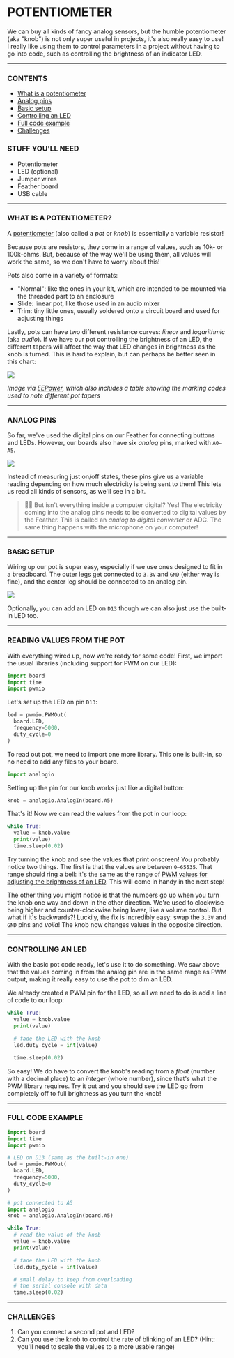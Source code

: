 # POTENTIOMETER

We can buy all kinds of fancy analog sensors, but the humble potentiometer (aka "knob") is not only super useful in projects, it's also really easy to use! I really like using them to control parameters in a project without having to go into code, such as controlling the brightness of an indicator LED.

***

### CONTENTS  

* [What is a potentiometer](#what-is-a-potentiometer)  
* [Analog pins](#analog-pins)  
* [Basic setup](#basic-setup)  
* [Controlling an LED](#controlling-an-led)  
* [Full code example](#full-code-example)  
* [Challenges](#challenges)

### STUFF YOU'LL NEED  

* Potentiometer  
* LED (optional)  
* Jumper wires  
* Feather board  
* USB cable  

***

### WHAT IS A POTENTIOMETER?  
A [potentiometer](https://en.wikipedia.org/wiki/Potentiometer) (also called a *pot* or *knob*) is essentially a variable resistor!

Because pots are resistors, they come in a range of values, such as 10k- or 100k-ohms. But, because of the way we'll be using them, all values will work the same, so we don't have to worry about this!

Pots also come in a variety of formats:  
* "Normal": like the ones in your kit, which are intended to be mounted via the threaded part to an enclosure  
* Slide: linear pot, like those used in an audio mixer  
* Trim: tiny little ones, usually soldered onto a circuit board and used for adjusting things  

Lastly, pots can have two different resistance curves: *linear* and *logarithmic* (aka *audio*). If we have our pot controlling the brightness of an LED, the different tapers will affect the way that LED changes in brightness as the knob is turned. This is hard to explain, but can perhaps be better seen in this chart:  

![](Images/PotTaper.webp)

*Image via [EEPower](https://eepower.com/resistor-guide/resistor-types/potentiometer-taper/#), which also includes a table showing the marking codes used to note different pot tapers*

***

### ANALOG PINS  
So far, we've used the digital pins on our Feather for connecting buttons and LEDs. However, our boards also have six *analog* pins, marked with `A0–A5`.

![](Images/AnalogPins.png)

Instead of measuring just on/off states, these pins give us a variable reading depending on how much electricity is being sent to them! This lets us read all kinds of sensors, as we'll see in a bit.

> 🙋‍♀️ But isn't everything inside a computer digital? Yes! The electricity coming into the analog pins needs to be converted to digital values by the Feather. This is called an *analog to digital converter* or ADC. The same thing happens with the microphone on your computer!

***

### BASIC SETUP  
Wiring up our pot is super easy, especially if we use ones designed to fit in a breadboard. The outer legs get connected to `3.3V` and `GND` (either way is fine), and the center leg should be connected to an analog pin.

![](Images/Potentiometer.png)

Optionally, you can add an LED on `D13` though we can also just use the built-in LED too.

***

### READING VALUES FROM THE POT  
With everything wired up, now we're ready for some code! First, we import the usual libraries (including support for PWM on our LED):

```python
import board
import time
import pwmio
```

Let's set up the LED on pin `D13`:  

```python
led = pwmio.PWMOut(
  board.LED,
  frequency=5000,
  duty_cycle=0
)
```

To read out pot, we need to import one more library. This one is built-in, so no need to add any files to your board.

```python
import analogio
```

Setting up the pin for our knob works just like a digital button:

```python
knob = analogio.AnalogIn(board.A5)
```

That's it! Now we can read the values from the pot in our loop:

```python
while True:
  value = knob.value
  print(value)
  time.sleep(0.02)
```

Try turning the knob and see the values that print onscreen! You probably notice two things. The first is that the values are between `0–65535`. That range should ring a bell: it's the same as the range of [PWM values for adjusting the brightness of an LED](https://github.com/jeffThompson/PhysicalComputing/blob/master/Week02_LEDs/Demos/06-FadingWithPWM.md). This will come in handy in the next step!

The other thing you might notice is that the numbers go up when you turn the knob one way and down in the other direction. We're used to clockwise being higher and counter-clockwise being lower, like a volume control. But what if it's backwards?! Luckily, the fix is incredibly easy: swap the `3.3V` and `GND` pins and *voila*! The knob now changes values in the opposite direction.

***

### CONTROLLING AN LED  
With the basic pot code ready, let's use it to do something. We saw above that the values coming in from the analog pin are in the same range as PWM output, making it really easy to use the pot to dim an LED.

We already created a PWM pin for the LED, so all we need to do is add a line of code to our loop:

```python
while True:
  value = knob.value
  print(value)

  # fade the LED with the knob
  led.duty_cycle = int(value)

  time.sleep(0.02)
```

So easy! We do have to convert the knob's reading from a *float* (number with a decimal place) to an *integer* (whole number), since that's what the PWM library requires. Try it out and you should see the LED go from completely off to full brightness as you turn the knob!

***

### FULL CODE EXAMPLE  

```python
import board
import time
import pwmio

# LED on D13 (same as the built-in one)
led = pwmio.PWMOut(
  board.LED,
  frequency=5000,
  duty_cycle=0
)

# pot connected to A5
import analogio
knob = analogio.AnalogIn(board.A5)

while True:
  # read the value of the knob
  value = knob.value
  print(value)

  # fade the LED with the knob
  led.duty_cycle = int(value)

  # small delay to keep from overloading
  # the serial console with data
  time.sleep(0.02)
```

***

### CHALLENGES  

1. Can you connect a second pot and LED?  
2. Can you use the knob to control the rate of blinking of an LED? (Hint: you'll need to scale the values to a more usable range)  

